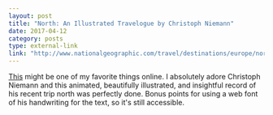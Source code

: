 ```yaml
---
layout: post
title: "North: An Illustrated Travelogue by Christoph Niemann"
date: 2017-04-12
category: posts
type: external-link
link: "http://www.nationalgeographic.com/travel/destinations/europe/norway/christoph-niemann-artist-trip-svalbard-norway/"
---
```

[This](http://www.nationalgeographic.com/travel/destinations/europe/norway/christoph-niemann-artist-trip-svalbard-norway/#cover) might be one of my favorite things online. I absolutely adore Christoph Niemann and this animated, beautifully illustrated, and insightful record of his recent trip north was perfectly done. Bonus points for using a web font of his handwriting for the text, so it's still accessible.
